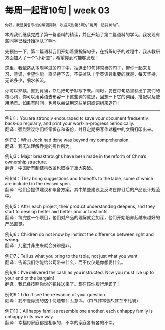 # 每周一起背10句 | week 03

    你好，我是英语专栏的编辑阿锦，欢迎来到第3期的“每周一起背10句”。

本周我们继续完成了第一篇语料的精读，并且开始了第二篇语料的学习。我发现有些同学已经开始掉队了啊～

先预告一下，第二篇语料我们开始着重拆解句子，在拆解句子的过程中，我从教研方面加入了一个“小新意”，希望你到时能够发现！

这里，我依然从本周学过的句子中，抽选出10句非常棒的句子，带你一起来复习、背诵，希望你能一直坚持下去，不要掉队！学英语最重要的就是，每天坚持，无论多少，细水长流。

你可以熟读，直到背诵，然后把句子默写下来。同时，我在每句话里标出了我们的核心词，你可以用英语去形容一下这些词的意思，回想一下它的词组、搭配以及使用场景。如果有时间，也可以尝试用这些单词或词组来造句！

* * *

例句1：You are strongly encouraged to save your document frequently, back-up regularly, and print your work-in-progress periodically.  
翻译：强烈建议你们经常保存和备份，并且定期把写作过程中的文稿打印出来。

例句2：What Jock had done was beyond my comprehension.  
翻译：我无法理解乔克的所作所为。

例句3：Major breakthroughs have been made in the reform of China’s ownership structure.  
翻译：中国所有制结构改革也取得了重大突破。

例句4：They bring suggestions and tradeoffs to the table, some of which are included in the revised spec.  
翻译：他们会提供建议和取舍方案，其中某些建议会反映在修订后的产品设计规范中。

例句5：After each project, their product understanding deepens, and they start to develop better and better product instincts.  
翻译：每完成一个项目，他们对产品的理解就会加深，他们开始培养起越来越好的产品直觉。

例句6：Children do not know by instinct the difference between right and wrong.  
翻译：儿童并非生来就会分辨是非。

例句7：Tell us what you bring to the table, not just what you want.  
翻译：告诉我们你能给公司带来什么，而不仅仅是你想要什么。

例句8：I’ve delivered the cash as you instructed. Now you must live up to your end of the bargain!  
翻译：我已经按照你说的把钱送来了。现在该你履行承诺了！

例句9：I don’t see the relevance of your question.  
翻译：我不懂你提的这个问题有什么意义。（口气非常强烈甚至不礼貌）

例句10：All happy families resemble one another, each unhappy family is unhappy in its own way.  
翻译：幸福的家庭都是相似的，不幸的家庭各有各的不幸。
    